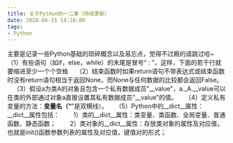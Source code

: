 ```yaml
---
title: 关于Python的一二事（持续更新）
date: 2020-04-15 14:18:08
tags:
- Python
---
```

主要是记录一些Python基础的琐碎概念以及易忘点，觉得不过瘾的请跳过哈~
&#8195;（1）有些语句（如if，else，while）的末尾是冒号“ : ”，这样，下面的若干行就要缩进至少一个个空格
&#8195;（2）结束函数时如果return语句不带表达式或结束函数时没有return语句相当于返回None，而None与任何数据的比较都会返回False。
&#8195;（3）假设a为类A的对象且包含一个私有数据成员"__value"，a._A.__value可以在类的外部通过对象a直接设置其私有数据成员"__value"的值。<!--more-->
&#8195;（4）定义私有变量的方法：__变量名（“__”是双横线）。
&#8195;（5）Python中的__dict__属性：
&#8195;&#8195;__dict__属性包括：
&#8195;&#8195;1）类的__dict__属性：类变量、类函数、全局变量、普通函数、静态函数；
&#8195;&#8195;2）类对象的__dict__属性：存放类对象的属性及对应值，也就是init()函数参数列表的属性及对应值，键值对的形式；